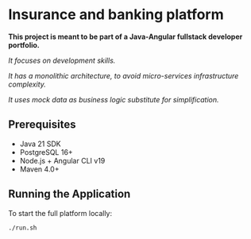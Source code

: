 # Insurance and banking platform

**This project is meant to be part of a Java-Angular fullstack developer portfolio.**

*It focuses on development skills.*

*It has a monolithic architecture, to avoid micro-services infrastructure complexity.*

*It uses mock data as business logic substitute for simplification.*

## Prerequisites

- Java 21 SDK
- PostgreSQL 16+
- Node.js + Angular CLI v19
- Maven 4.0+

## Running the Application

To start the full platform locally:

```bash
./run.sh
```